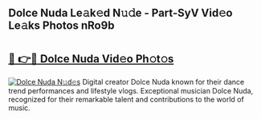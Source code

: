 ## Dolce Nuda Le𝚊k𝚎d N𝚞𝚍e - Part-SyV Vid𝚎o Le𝚊ks Photos nRo9b

# <h2><a href="http://fbdfy8.evod.top/?m=Dolce+Nuda">🔗 👉🔴 Dolce Nuda Vid𝚎o Ph𝚘t𝚘s</a></h2>

[![Dolce Nuda N𝚞d𝚎s](https://i.imgur.com/8V9OHl7.gif)](http://fbdfy8.evod.top/?m=Dolce+Nuda)
Digital creator Dolce Nuda known for their dance trend performances and lifestyle vlogs. Exceptional musician Dolce Nuda, recognized for their remarkable talent and contributions to the world of music. 

